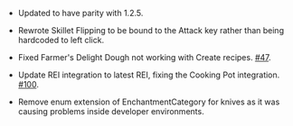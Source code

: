 - Updated to have parity with 1.2.5.

- Rewrote Skillet Flipping to be bound to the Attack key rather than being hardcoded to left click. 
- Fixed Farmer's Delight Dough not working with Create recipes. [#47](https://github.com/MehVahdJukaar/FarmersDelightRefabricated/issues/47).
- Update REI integration to latest REI, fixing the Cooking Pot integration. [#100](https://github.com/MehVahdJukaar/FarmersDelightRefabricated/issues/100).
- Remove enum extension of EnchantmentCategory for knives as it was causing problems inside developer environments.